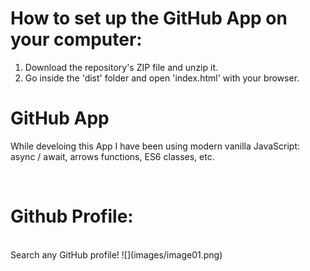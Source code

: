 # How to set up the GitHub App on your computer:
1. Download the repository's ZIP file and unzip it.
2. Go inside the 'dist' folder and open 'index.html' with your browser.

# GitHub App
While develoing this App I have been using modern vanilla JavaScript: async / await, arrows functions, ES6 classes, etc.

<br />

# Github Profile:
<br />
Search any GitHub profile!
![](images/image01.png)




